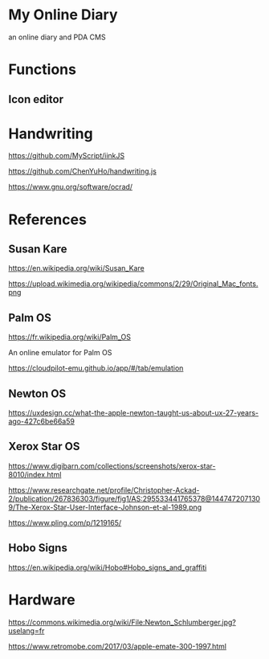 # My Online Diary

an online diary and PDA CMS

# Functions

## Icon editor


# Handwriting

https://github.com/MyScript/iinkJS

https://github.com/ChenYuHo/handwriting.js

https://www.gnu.org/software/ocrad/

# References

## Susan Kare

https://en.wikipedia.org/wiki/Susan_Kare

https://upload.wikimedia.org/wikipedia/commons/2/29/Original_Mac_fonts.png

## Palm OS

https://fr.wikipedia.org/wiki/Palm_OS

An online emulator for Palm OS

https://cloudpilot-emu.github.io/app/#/tab/emulation

## Newton OS

https://uxdesign.cc/what-the-apple-newton-taught-us-about-ux-27-years-ago-427c6be66a59

## Xerox Star OS

https://www.digibarn.com/collections/screenshots/xerox-star-8010/index.html

https://www.researchgate.net/profile/Christopher-Ackad-2/publication/267836303/figure/fig1/AS:295533441765378@1447472071309/The-Xerox-Star-User-Interface-Johnson-et-al-1989.png

https://www.pling.com/p/1219165/

## Hobo Signs

https://en.wikipedia.org/wiki/Hobo#Hobo_signs_and_graffiti

# Hardware

https://commons.wikimedia.org/wiki/File:Newton_Schlumberger.jpg?uselang=fr

https://www.retromobe.com/2017/03/apple-emate-300-1997.html
